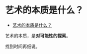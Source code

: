 # 艺术的本质是什么？

- [艺术的本质是什么？](https://www.zhihu.com/question/19581528/answer/1487922262)


艺术的本质，是**对可能性的探索**。

找到时间再细说。